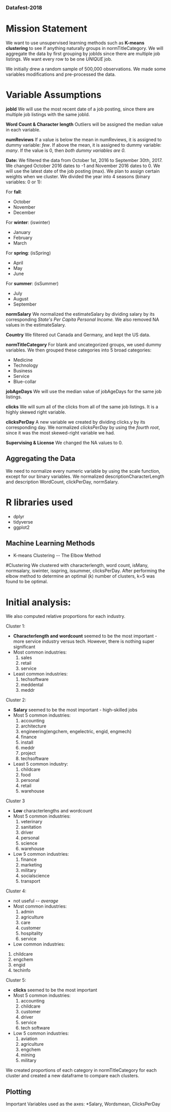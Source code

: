 ### Datafest-2018

# Mission Statement
We want to use unsupervised learning methods such as **K-means clustering** to see if anything naturally groups in normTitleCategory. We will aggregate the data by first grouping by jobIds since there are multiple job listings. We want every row to be one *UNIQUE* job.  


We initially drew a random sample of 500,000 observations. We made some variables modifications and pre-processed the data.

# Variable Assumptions
**jobId**
We will use the most recent date of a job posting, since there are multiple job listings with the same jobId.

**Word Count & Character length** 
Outliers will be assigned the median value in each variable.

**numReviews**
If a value is below the mean in numReviews, it is assigned to dummy variable: *few*. 
If above the mean, it is assigned to dummy variable: *many*. 
If the value is 0, then *both dummy variables are 0.*

**Date:**
We filtered the data from October 1st, 2016 to September 30th, 2017. We changed October 2016 dates to -1 and November 2016 dates to 0. We will use the latest date of the job posting (max). We plan to assign certain weights when we cluster. 
We divided the year into 4 seasons (binary variables: 0 or 1):

For **fall**:
* October
* November
* December 

For **winter**: (iswinter)
* January
* February
* March

For **spring**: (isSpring)
* April
* May
* June 

For **summer**: (isSummer)
* July
* August
* September

**normSalary**
We normalized the estimateSalary by dividing salary by its corresponding *State's Per Capita Personal Income.* We also removed NA values in the estimateSalary.

**Country**
We filtered out Canada and Germany, and kept the US data.

**normTitleCategory**
For blank and uncategorized groups, we used dummy variables. We then grouped these categories into 5 broad categories:
* Medicine
* Technology
* Business
* Service
* Blue-collar

**jobAgeDays**
We will use the median value of jobAgeDays for the same job listings.

**clicks**
We will sum all of the clicks from all of the same job listings. It is a highly skewed right variable.

**clicksPerDay**
A new variable we created by dividing clicks.y by its corresponding day. We normalized *clicksPerDay* by using the *fourth root*, since it was the most skewed-right variable we had.

**Supervising & License**
We changed the NA values to 0.

## Aggregating the Data
We need to normalize every numeric variable by using the scale function, except for our binary variables. We normalized descriptionCharacterLength and description WordCount, clickPerDay, normSalary.

# R libraries used
* dplyr
* tidyverse
* ggplot2

## Machine Learning Methods
* K-means Clustering -- The Elbow Method

#Clustering
We clustered with characterlength, word count, isMany, normsalary, iswinter, isspring, issummer, clicksPerDay. After performing the elbow method to determine an optimal (k) number of clusters, k=5 was found to be optimal.

# Initial analysis:
We also computed relative proportions for each industry.

Cluster 1:
* **Characterlength and wordcount** seemed to be the most important -  more service industry versus tech. However, there is nothing super significant
* Most common industries: 
  1. sales
  2. retail
  3. service
* Least common industries: 
  1. techsoftware
  2. meddental
  3. meddr

Cluster 2:
* **Salary** seemed to be the most important - high-skilled jobs 
* Most 5 common industries: 
  1. accounting
  2. architecture
  3. engineering(engchem, engelectric, engid, engmech)
  4. finance
  5. install
  6. meddr
  7. project
  8. techsoftware
* Least 5 common industry: 
  1. childcare
  2. food
  3. personal
  4. retail
  5. warehouse

Cluster 3
* **Low** characterlengths and wordcount
* Most 5 common industries: 
  1. veterinary
  2. sanitation
  3. driver
  4. personal
  5. science
  6. warehouse
* Low 5 common industries:
  1. finance
  2. marketing
  3. military
  4. socialscience
  5. transport

Cluster 4:
* not useful -- *average*
* Most common industries:
  1. admin
  2. agriculture
  3. care
  4. customer
  5. hospitality
  6. service
* Low common industries: 
1. childcare
2. engchem
3. engid
4. techinfo

Cluster 5:
* **clicks** seemed to be the most important
* Most 5 common industries: 
  1. accounting
  2. childcare
  3. customer
  4. driver
  5. service
  6. tech software
* Low 5 common industries: 
  1. aviation
  2. agriculture
  3. engchem
  4. mining
  5. military

We created proportions of each category in normTitleCategory for each cluster and created a new dataframe to compare each clusters.

## Plotting
Important Variables used as the axes:
*Salary, Wordsmean, ClicksPerDay

